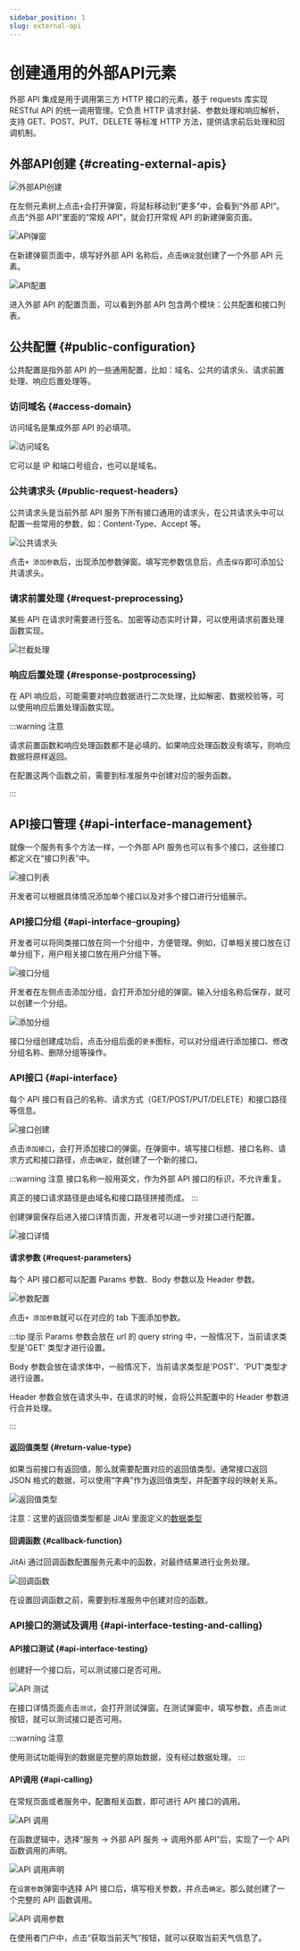 ```yaml
---
sidebar_position: 1
slug: external-api
---
```


# 创建通用的外部API元素
外部 API 集成是用于调用第三方 HTTP 接口的元素，基于 requests 库实现 RESTful API 的统一调用管理。它负责 HTTP 请求封装、参数处理和响应解析，支持 GET、POST、PUT、DELETE 等标准 HTTP 方法，提供请求前后处理和回调机制。

## 外部API创建 {#creating-external-apis}
![外部API创建](./img/1/api_2025-08-26_19-18-25.png)

在左侧元素树上点击`+`会打开弹窗，将鼠标移动到“更多”中，会看到“外部 API”。点击“外部 API”里面的“常规 API”，就会打开常规 API 的新建弹窗页面。

![API弹窗](./img/1/api_2025-08-27_10-55-29.png)

在新建弹窗页面中，填写好外部 API 名称后，点击`确定`就创建了一个外部 API 元素。

![API配置](./img/1/api_2025-08-27_11-01-37.png)

进入外部 API 的配置页面，可以看到外部 API 包含两个模块：公共配置和接口列表。

## 公共配置 {#public-configuration}
公共配置是指外部 API 的一些通用配置，比如：域名、公共的请求头、请求前置处理、响应后置处理等。

### 访问域名 {#access-domain}
访问域名是集成外部 API 的必填项。

![访问域名](./img/1/api_2025-08-27_11-47-43.png)

它可以是 IP 和端口号组合，也可以是域名。

### 公共请求头 {#public-request-headers}
公共请求头是当前外部 API 服务下所有接口通用的请求头，在公共请求头中可以配置一些常用的参数，如：Content-Type、Accept 等。

![公共请求头](./img/1/api_2025-08-27_11-51-59.png)

点击`+ 添加参数`后，出现添加参数弹窗。填写完参数信息后，点击`保存`即可添加公共请求头。

### 请求前置处理 {#request-preprocessing}
某些 API 在请求时需要进行签名、加密等动态实时计算，可以使用请求前置处理函数实现。

![拦截处理](./img/1/api_2025-08-27_12-00-56.png)

### 响应后置处理 {#response-postprocessing}
在 API 响应后，可能需要对响应数据进行二次处理，比如解密、数据校验等，可以使用响应后置处理函数实现。

:::warning 注意

请求前置函数和响应处理函数都不是必填的。如果响应处理函数没有填写，则响应数据将原样返回。

在配置这两个函数之前，需要到标准服务中创建对应的服务函数。

:::

## API接口管理 {#api-interface-management}
就像一个服务有多个方法一样，一个外部 API 服务也可以有多个接口，这些接口都定义在“接口列表”中。

![接口列表](./img/1/api_2025-08-27_14-37-03.png)

开发者可以根据具体情况添加单个接口以及对多个接口进行分组展示。

### API接口分组 {#api-interface-grouping}
开发者可以将同类接口放在同一个分组中，方便管理。例如，订单相关接口放在订单分组下，用户相关接口放在用户分组下等。

![接口分组](./img/1/api_2025-08-27_14-43-41.png)

开发者在左侧点击添加分组，会打开添加分组的弹窗。输入分组名称后保存，就可以创建一个分组。

![添加分组](./img/1/api_2025-08-27_14-44-41.png)

接口分组创建成功后，点击分组后面的`更多`图标，可以对分组进行添加接口、修改分组名称、删除分组等操作。

### API接口 {#api-interface}
每个 API 接口有自己的名称、请求方式（GET/POST/PUT/DELETE）和接口路径等信息。

![接口创建](./img/1/api_2025-08-27_14-48-59.png)

点击`添加接口`，会打开添加接口的弹窗。在弹窗中，填写接口标题、接口名称、请求方式和接口路径，点击`确定`，就创建了一个新的接口。

:::warning 注意
接口名称一般用英文，作为外部 API 接口的标识，不允许重复。

真正的接口请求路径是由域名和接口路径拼接而成。
:::

创建弹窗保存后进入接口详情页面，开发者可以进一步对接口进行配置。

![接口详情](./img/1/api_2025-08-27_14-57-20.png)

#### 请求参数 {#request-parameters}
每个 API 接口都可以配置 Params 参数、Body 参数以及 Header 参数。

![参数配置](./img/1/api_2025-08-27_15-01-30.png)

点击`+ 添加参数`就可以在对应的 tab 下面添加参数。

:::tip 提示
Params 参数会放在 url 的 query string 中，一般情况下，当前请求类型是'GET' 类型才进行设置。

Body 参数会放在请求体中，一般情况下，当前请求类型是'POST'、'PUT'类型才进行设置。

Header 参数会放在请求头中，在请求的时候，会将公共配置中的 Header 参数进行合并处理。

:::

#### 返回值类型 {#return-value-type}
如果当前接口有返回值，那么就需要配置对应的返回值类型。通常接口返回 JSON 格式的数据，可以使用“字典”作为返回值类型，并配置字段的映射关系。

![返回值类型](./img/1/api_2025-08-27_17-13-42.gif)

注意：这里的返回值类型都是 JitAi 里面定义的[数据类型](../../reference/framework/JitORM/data-types)

#### 回调函数 {#callback-function}
JitAi 通过回调函数配置服务元素中的函数，对最终结果进行业务处理。

![回调函数](./img/1/api_2025-08-27_15-13-23.png)

在设置回调函数之前，需要到标准服务中创建对应的函数。

### API接口的测试及调用 {#api-interface-testing-and-calling}
#### API接口测试 {#api-interface-testing}
创建好一个接口后，可以测试接口是否可用。

![API 测试](./img/1/api_2025-08-27_15-21-44.gif)

在接口详情页面点击`测试`，会打开测试弹窗。在测试弹窗中，填写参数，点击`测试`按钮，就可以测试接口是否可用。

:::warning 注意

使用测试功能得到的数据是完整的原始数据，没有经过数据处理。
:::

#### API调用 {#api-calling}
在常规页面或者服务中，配置相关函数，即可进行 API 接口的调用。

![API 调用](./img/1/api_2025-08-27_15-59-11.gif)

在函数逻辑中，选择“服务 -> 外部 API 服务 -> 调用外部 API”后，实现了一个 API 函数调用的声明。

![API 调用声明](./img/1/api_2025-08-27_15-40-53.png)

在`设置参数`弹窗中选择 API 接口后，填写相关参数，并点击`确定`。那么就创建了一个完整的 API 函数调用。

![API 调用参数](./img/1/api_2025-08-27_17-26-39.png)

在使用者门户中，点击“获取当前天气”按钮，就可以获取当前天气信息了。
